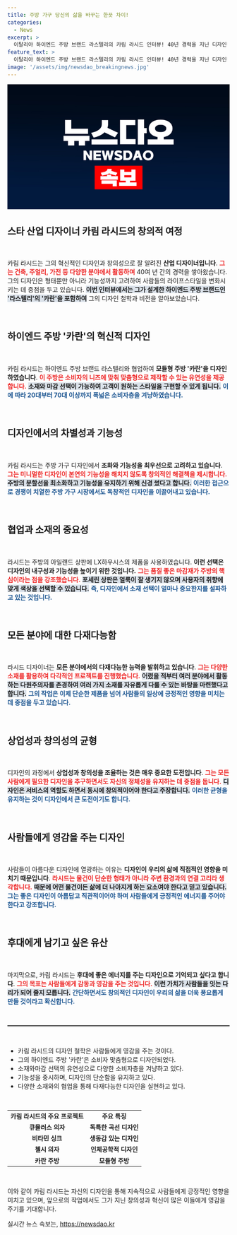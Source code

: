 ```yaml
---
title: 주방 가구 당신의 삶을 바꾸는 한끗 차이!
categories:
  - News
excerpt: >
  이탈리아 하이엔드 주방 브랜드 라스텔리의 카림 라시드 인터뷰! 40년 경력을 지닌 디자인 거장이 선보인 혁신적인 모듈형 주방 카란의 비밀을 공개한다. 각기 다른 세대의 취향을 겨냥한 그의 디자인 철학을 만나보세요!
feature_text: >
  이탈리아 하이엔드 주방 브랜드 라스텔리의 카림 라시드 인터뷰! 40년 경력을 지닌 디자인 거장이 선보인 혁신적인 모듈형 주방 카란의 비밀을 공개한다. 각기 다른 세대의 취향을 겨냥한 그의 디자인 철학을 만나보세요!
image: '/assets/img/newsdao_breakingnews.jpg'
---
```


<p><img src="/assets/img/newsdao_breakingnews.jpg" alt="cryptoinkorea 속보" /></p>

<h2 data-ke-size="size26">스타 산업 디자이너 카림 라시드의 창의적 여정</h2>

<p data-ke-size="size16">&nbsp;</p>

<p>카림 라시드는 그의 혁신적인 디자인과 창의성으로 잘 알려진 <strong>산업 디자이너입니다</strong>. <b><span style="color: #ee2323;">그는 건축, 주얼리, 가전 등 다양한 분야에서 활동하며</span></b> 40여 년 간의 경력을 쌓아왔습니다. 그의 디자인은 형태뿐만 아니라 기능성까지 고려하여 사람들의 라이프스타일을 변화시키는 데 중점을 두고 있습니다. <b><span style="background-color: #21538527;">이번 인터뷰에서는 그가 설계한 하이엔드 주방 브랜드인 '라스텔리'의 '카란'을 포함하여</span></b> 그의 디자인 철학과 비전을 알아보았습니다. </p>

<p data-ke-size="size16">&nbsp;</p>

<h2 data-ke-size="size26">하이엔드 주방 '카란'의 혁신적 디자인</h2>

<p data-ke-size="size16">&nbsp;</p>

<p>카림 라시드는 하이엔드 주방 브랜드 라스텔리와 협업하여 <strong>모듈형 주방 '카란'을 디자인하였습니다</strong>. <b><span style="color: #ee2323;">이 주방은 소비자의 니즈에 맞춰 맞춤형으로 제작할 수 있는 유연성을 제공합니다.</span></b> <b><span style="background-color: #21538527;">소재와 마감 선택이 가능하여 고객이 원하는 스타일을 구현할 수 있게 됩니다.</span></b> <b><span style="color: #1a5490;">이에 따라 20대부터 70대 이상까지 폭넓은 소비자층을 겨냥하였습니다.</span></b> </p>

<p data-ke-size="size16">&nbsp;</p>

<h2 data-ke-size="size26">디자인에서의 차별성과 기능성</h2>

<p data-ke-size="size16">&nbsp;</p>

<p>카림 라시드는 주방 가구 디자인에서 <strong>조화와 기능성을 최우선으로 고려하고 있습니다</strong>. <b><span style="color: #ee2323;">그는 미니멀한 디자인이 본연의 기능성을 해치지 않도록 창의적인 해결책을 제시합니다.</span></b> <b><span style="background-color: #21538527;">주방의 분할선을 최소화하고 기능성을 유지하기 위해 신경 썼다고 합니다.</span></b> <b><span style="color: #1a5490;">이러한 접근으로 경쟁이 치열한 주방 가구 시장에서도 독창적인 디자인을 이끌어내고 있습니다.</span></b> </p>

<p data-ke-size="size16">&nbsp;</p>

<h2 data-ke-size="size26">협업과 소재의 중요성</h2>

<p data-ke-size="size16">&nbsp;</p>

<p>라시드는 주방의 아일랜드 상판에 LX하우시스의 제품을 사용하였습니다. <strong>이런 선택은 디자인의 내구성과 기능성을 높이기 위한 것입니다.</strong> <b><span style="color: #ee2323;">그는 품질 좋은 마감재가 주방의 핵심이라는 점을 강조했습니다.</span></b> <b><span style="background-color: #21538527;">포세린 상판은 얼룩이 잘 생기지 않으며 사용자의 취향에 맞게 색상을 선택할 수 있습니다.</span></b> <b><span style="color: #1a5490;">즉, 디자인에서 소재 선택이 얼마나 중요한지를 설파하고 있는 것입니다.</span></b> </p>

<p data-ke-size="size16">&nbsp;</p>

<h2 data-ke-size="size26">모든 분야에 대한 다재다능함</h2>

<p data-ke-size="size16">&nbsp;</p>

<p>라시드 디자이너는 <strong>모든 분야에서의 다재다능한 능력을 발휘하고 있습니다</strong>. <b><span style="color: #ee2323;">그는 다양한 소재를 활용하여 다각적인 프로젝트를 진행했습니다.</span></b> <b><span style="background-color: #21538527;">어렸을 적부터 여러 분야에서 활동하는 다원주의자를 존경하여 여러 가지 소재를 자유롭게 다룰 수 있는 바탕을 마련했다고 합니다.</span></b> <b><span style="color: #1a5490;">그의 작업은 이제 단순한 제품을 넘어 사람들의 일상에 긍정적인 영향을 미치는 데 중점을 두고 있습니다.</span></b></p>

<p data-ke-size="size16">&nbsp;</p>

<h2 data-ke-size="size26">상업성과 창의성의 균형</h2>

<p data-ke-size="size16">&nbsp;</p>

<p>디자인의 과정에서 <strong>상업성과 창의성을 조율하는 것은 매우 중요한 도전입니다</strong>. <b><span style="color: #ee2323;">그는 모든 사람에게 필요한 디자인을 추구하면서도 자신의 정체성을 유지하는 데 중점을 둡니다.</span></b> <b><span style="background-color: #21538527;">디자인은 서비스의 역할도 하면서 동시에 창의적이어야 한다고 주장합니다.</span></b> <b><span style="color: #1a5490;">이러한 균형을 유지하는 것이 디자인에서 큰 도전이기도 합니다.</span></b> </p>

<p data-ke-size="size16">&nbsp;</p>

<h2 data-ke-size="size26">사람들에게 영감을 주는 디자인</h2>

<p data-ke-size="size16">&nbsp;</p>

<p>사람들이 아름다운 디자인에 열광하는 이유는 <strong>디자인이 우리의 삶에 직접적인 영향을 미치기 때문입니다</strong>. <b><span style="color: #ee2323;">라시드는 물건이 단순한 형태가 아니라 주변 환경과의 연결 고리라 생각합니다.</span></b> <b><span style="background-color: #21538527;">때문에 어떤 물건이든 삶에 더 나아지게 하는 요소여야 한다고 믿고 있습니다.</span></b> <b><span style="color: #1a5490;">그는 좋은 디자인이 아름답고 직관적이어야 하며 사람들에게 긍정적인 에너지를 주어야 한다고 강조합니다.</span></b> </p>

<p data-ke-size="size16">&nbsp;</p>

<h2 data-ke-size="size26">후대에게 남기고 싶은 유산</h2>

<p data-ke-size="size16">&nbsp;</p>

<p>마지막으로, 카림 라시드는 <strong>후대에 좋은 에너지를 주는 디자인으로 기억되고 싶다고 합니다</strong>. <b><span style="color: #ee2323;">그의 목표는 사람들에게 감동과 영감을 주는 것입니다.</span></b> <b><span style="background-color: #21538527;">이런 가치가 사람들을 잇는 다리가 되어 줄지 모릅니다.</span></b> <b><span style="color: #1a5490;">간단하면서도 창의적인 디자인이 우리의 삶을 더욱 풍요롭게 만들 것이라고 확신합니다.</span></b> </p>

<p data-ke-size="size16">&nbsp;</p>

<hr style="height:2px; border:none; background-color:#333;"> 

<p data-ke-size="size16">&nbsp;</p> 

<ul>
  <li>카림 라시드의 디자인 철학은 사람들에게 영감을 주는 것이다.</li>
  <li>그의 하이엔드 주방 '카란'은 소비자 맞춤형으로 디자인되었다.</li>
  <li>소재와마감 선택의 유연성으로 다양한 소비자층을 겨냥하고 있다.</li>
  <li>기능성을 중시하며, 디자인의 단순함을 유지하고 있다.</li>
  <li>다양한 소재와의 협업을 통해 다재다능한 디자인을 실현하고 있다.</li>
</ul>

<p data-ke-size="size16">&nbsp;</p> 

<table style="width:100%; border-collapse:collapse;">
  <tr>
    <td style="text-align: center; height: 17px;"><b>카림 라시드의 주요 프로젝트</b></td>
    <td style="text-align: center; height: 17px;"><b>주요 특징</b></td>
  </tr>
  <tr>
    <td style="text-align: center; height: 17px;"><b>큐뮬러스 의자</b></td>
    <td style="text-align: center; height: 17px;"><b>독특한 곡선 디자인</b></td>
  </tr>
  <tr>
    <td style="text-align: center; height: 17px;"><b>비타민 싱크</b></td>
    <td style="text-align: center; height: 17px;"><b>생동감 있는 디자인</b></td>
  </tr>
  <tr>
    <td style="text-align: center; height: 17px;"><b>첼시 의자</b></td>
    <td style="text-align: center; height: 17px;"><b>인체공학적 디자인</b></td>
  </tr>
  <tr>
    <td style="text-align: center; height: 17px;"><b>카란 주방</b></td>
    <td style="text-align: center; height: 17px;"><b>모듈형 주방</b></td>
  </tr>
</table>

<p data-ke-size="size16">&nbsp;</p> 

<p>이와 같이 카림 라시드는 자신의 디자인을 통해 지속적으로 사람들에게 긍정적인 영향을 미치고 있으며, 앞으로의 작업에서도 그가 지닌 창의성과 혁신이 많은 이들에게 영감을 주기를 기대합니다. </p>
실시간 뉴스 속보는, <a href="https://newsdao.kr" rel="dofollow">https://newsdao.kr</a>


